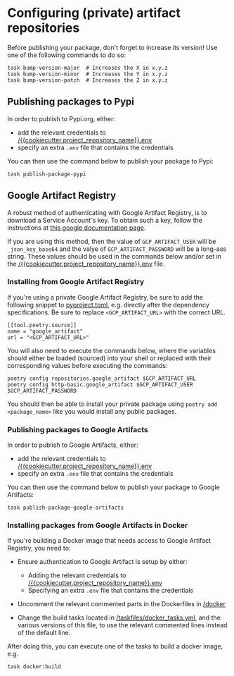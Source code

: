 
# Configuring (private) artifact repositories

Before publishing your package, don't forget to increase its version! Use one of the following commands to do so:
```shell
task bump-version-major  # Increases the X in x.y.z
task bump-version-minor  # Increases the Y in x.y.z
task bump-version-patch  # Increases the Z in x.y.z
```

## Publishing packages to Pypi

In order to publish to Pypi.org, either:

- add the relevant credentials to [/{{cookiecutter.project_repository_name}}.env](/{{cookiecutter.project_repository_name}}.env)
- specify an extra `.env` file that contains the credentials

You can then use the command below to publish your package to Pypi:
```shell
task publish-package-pypi
```

## Google Artifact Registry

A robust method of authenticating with Google Artifact Registry, is to download a Service Account's key. To obtain such a key, follow the instructions at [this google documentation page](https://cloud.google.com/artifact-registry/docs/python/authentication#sa-key).

If you are using this method, then the value of `GCP_ARTIFACT_USER` will be `_json_key_base64` and the valye of `GCP_ARTIFACT_PASSWORD` will be a long-ass string. These values should be used in the commands below and/or set in the [/{{cookiecutter.project_repository_name}}.env](/{{cookiecutter.project_repository_name}}.env) file.

### Installing from Google Artifact Registry

If you're using a private Google Artifact Registry, be sure to add the following snippet to [pyproject.toml](/pyproject.toml), e.g. directly after the dependency specifications.
Be sure to replace `<GCP_ARTIFACT_URL>` with the correct URL.

```
[[tool.poetry.source]]
name = "google_artifact"
url = "<GCP_ARTIFACT_URL>"
```

You will also need to execute the commands below, where the variables should either be loaded (sourced) into your shell or replaced with their corresponding values before executing the commands:
```shell
poetry config repositories.google_artifact $GCP_ARTIFACT_URL
poetry config http-basic.google_artifact $GCP_ARTIFACT_USER $GCP_ARTIFACT_PASSWORD
```

You should then be able to install your private package using `poetry add <package_name>` like you would install any public packages.

### Publishing packages to Google Artifacts
In order to publish to Google Artifacts, either:

- add the relevant credentials to [/{{cookiecutter.project_repository_name}}.env](/{{cookiecutter.project_repository_name}}.env)
- specify an extra `.env` file that contains the credentials

You can then use the command below to publish your package to Google Artifacts:
```shell
task publish-package-google-artifacts
```

### Installing packages from Google Artifacts in Docker
If you're building a Docker image that needs access to Google Artifact Registry, you need to:

- Ensure authentication to Google Artifact is setup by either:
  - Adding the relevant credentials to [/{{cookiecutter.project_repository_name}}.env](/{{cookiecutter.project_repository_name}}.env)
  - Specifying an extra `.env` file that contains the credentials

- Uncomment the relevant commented parts in the Dockerfiles in [/docker](/docker)
- Change the build tasks located in [/taskfiles/docker_tasks.yml](/taskfiles/docker_tasks.yml), and the various versions of this file, to use the relevant commented lines instead of the default line.

After doing this, you can execute one of the tasks to build a docker image, e.g.
```shell
task docker:build
```
